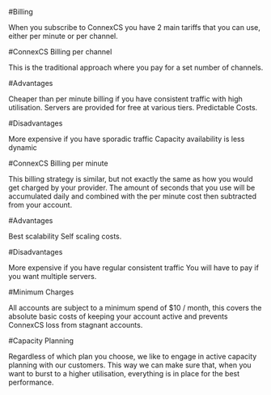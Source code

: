 #Billing

When you subscribe to ConnexCS you have 2 main tariffs that you can use, either per minute or per channel.

#ConnexCS Billing per channel

This is the traditional approach where you pay for a set number of channels.

#Advantages

Cheaper than per minute billing if you have consistent traffic with high utilisation.
Servers are provided for free at various tiers.
Predictable Costs.

#Disadvantages

More expensive if you have sporadic traffic
Capacity availability is less dynamic

#ConnexCS Billing per minute

This billing strategy is similar, but not exactly the same as how you would get charged by your provider. 
The amount of seconds that you use will be accumulated daily and combined with the per minute cost then subtracted from your account.

 #Advantages

  Best scalability
  Self scaling costs.

 #Disadvantages

  More expensive if you have regular consistent traffic
  You will have to pay if you want multiple servers.

 
 #Minimum Charges

All accounts are subject to a minimum spend of $10 / month, this covers the absolute basic costs of keeping your account
active and prevents ConnexCS loss from stagnant accounts. 

#Capacity Planning

Regardless of which plan you choose, we like to engage in active capacity planning with our customers. 
This way we can make sure that, when you want to burst to a higher utilisation, everything is in place for the best performance.
